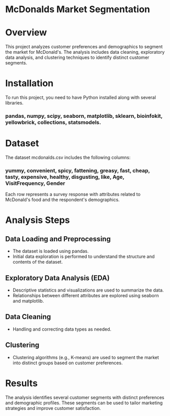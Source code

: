# McDonalds Market Segmentation


# Overview
This project analyzes customer preferences and demographics to segment the market for McDonald's. The analysis includes data cleaning, exploratory data analysis, and clustering techniques to identify distinct customer segments.


# Installation
To run this project, you need to have Python installed along with several libraries.
### pandas, numpy, scipy, seaborn, matplotlib, sklearn, bioinfokit, yellowbrick, collections, statsmodels.


# Dataset
The dataset mcdonalds.csv includes the following columns:

### yummy, convenient, spicy, fattening, greasy, fast, cheap, tasty, expensive, healthy, disgusting, like, Age, VisitFrequency, Gender

Each row represents a survey response with attributes related to McDonald's food and the respondent's demographics.


# Analysis Steps

## Data Loading and Preprocessing
- The dataset is loaded using pandas.
- Initial data exploration is performed to understand the structure and contents of the dataset.
  
## Exploratory Data Analysis (EDA)
- Descriptive statistics and visualizations are used to summarize the data.
- Relationships between different attributes are explored using seaborn and matplotlib.

## Data Cleaning
- Handling and correcting data types as needed.

## Clustering
- Clustering algorithms (e.g., K-means) are used to segment the market into distinct groups based on customer preferences.


# Results
The analysis identifies several customer segments with distinct preferences and demographic profiles. These segments can be used to tailor marketing strategies and improve customer satisfaction.
